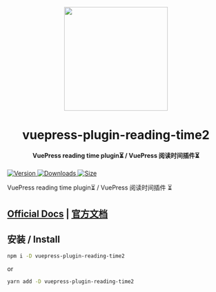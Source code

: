 <!-- markdownlint-disable -->
<p align="center">
  <img width="240" src="https://vuepress-theme.mrhope.site/logo.svg" style="text-align: center;"/>
</p>
<h1 align="center">vuepress-plugin-reading-time2</h1>
<h4 align="center">VuePress reading time plugin⏳ / VuePress 阅读时间插件⏳</h4>

[![Version](https://img.shields.io/npm/v/vuepress-plugin-reading-time2.svg?style=flat-square&logo=npm) ![Downloads](https://img.shields.io/npm/dm/vuepress-plugin-reading-time2.svg?style=flat-square&logo=npm) ![Size](https://img.shields.io/bundlephobia/min/vuepress-plugin-reading-time2?style=flat-square&logo=npm)](https://www.npmjs.com/package/vuepress-plugin-reading-time2)

<!-- markdownlint-restore -->

VuePress reading time plugin⏳ / VuePress 阅读时间插件 ⏳

## [Official Docs](https://vuepress-reading-time.mrhope.site/) | [官方文档](https://vuepress-reading-time.mrhope.site/zh/)

## 安装 / Install

```bash
npm i -D vuepress-plugin-reading-time2
```

or

```bash
yarn add -D vuepress-plugin-reading-time2
```
